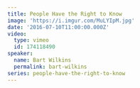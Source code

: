 ```yaml
---
title: People Have the Right to Know
image: 'https://i.imgur.com/MuLYIpM.jpg'
date: '2016-07-10T11:00:00.000Z'
video:
  type: vimeo
  id: 174118490
speaker:
  name: Bart Wilkins
  permalink: bart-wilkins
series: people-have-the-right-to-know
---
```


